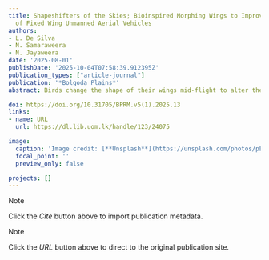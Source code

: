 ```yaml
---
title: Shapeshifters of the Skies; Bioinspired Morphing Wings to Improve Aerodynamics
  of Fixed Wing Unmanned Aerial Vehicles
authors:
- L. De Silva
- N. Samaraweera
- N. Jayaweera
date: '2025-08-01'
publishDate: '2025-10-04T07:58:39.912395Z'
publication_types: ["article-journal"]
publication: '*Bolgoda Plains*'
abstract: Birds change the shape of their wings mid-flight to alter their aerodynamic characteristics. Through such wing-morphing movements, they achieve impressive efficiency and agility. Inspired by these highly evolved biomechanics of bird wings, a seres of projects have been carried out to investigate methods of mimicking the morphing wings of birds and the changes in aerodynamic performance caused by such morphing movements. With a better understanding of the aerodynamic effects, morphing wings can be used to improve the aerodynamic performance of future Unmanned Aerial Vehicles.

doi: https://doi.org/10.31705/BPRM.v5(1).2025.13
links:
- name: URL
  url: https://dl.lib.uom.lk/handle/123/24075

image:
  caption: 'Image credit: [**Unsplash**](https://unsplash.com/photos/pLCdAaMFLTE)'
  focal_point: ''
  preview_only: false

projects: []
---
```

> [!NOTE]
> Click the *Cite* button above to import publication metadata.

> [!NOTE]
> Click the *URL* button above to direct to the original publication site.


